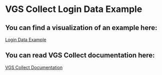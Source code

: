 # VGS Collect Login Data Example

## You can find a visualization of an example here:

[Login Data Example](https://verygoodsecurity.github.io/vgs-collect-examples/#login-data-example)

## You can read VGS Collect documentation here:

[VGS Collect Documentation](https://www.verygoodsecurity.com/docs/features/vgs-collect)